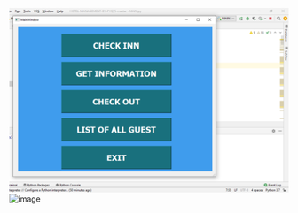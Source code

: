 ![screen](https://github.com/Anitha710/265441_Miniproject_python/blob/main/screenshot/Screenshot%20(110).png)
![image](https://user-images.githubusercontent.com/64318581/116680300-1faec480-a9c9-11eb-86ec-667bf97504b7.png)


